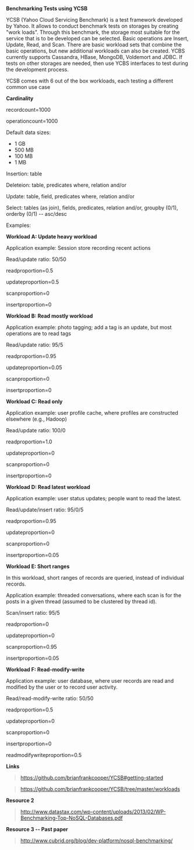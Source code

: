 **Benchmarking Tests using YCSB**

YCSB (Yahoo Cloud Servicing Benchmark) is a test framework developed by Yahoo. It allows to conduct benchmark tests on storages by creating "work loads". Through this benchmark, the storage most suitable for the service that is to be developed can be selected.
Basic operations are Insert, Update, Read, and Scan. There are basic workload sets that combine the basic operations, but new additional workloads can also be created.
YCBS currently supports Cassandra, HBase, MongoDB, Voldemort and JDBC. If tests on other storages are needed, then use YCBS interfaces to test during the development process.

YCSB comes with 6 out of the box workloads, each testing a different common use case

**Cardinality**

recordcount=1000

operationcount=1000

Default data sizes: 

* 1 GB
* 500 MB
* 100 MB
* 1 MB

Insertion: table

Deleteion: table, predicates where, relation and/or

Update: table, field, predicates where, relation and/or

Select: tables (as join), fields, predicates, relation and/or, groupby (0/1), orderby (0/1) -- asc/desc

Examples: 

**Workload A: Update heavy workload**

Application example: Session store recording recent actions

Read/update ratio: 50/50

readproportion=0.5

updateproportion=0.5

scanproportion=0

insertproportion=0


**Workload B: Read mostly workload**

Application example: photo tagging; add a tag is an update, but most operations are to read tags
                        
Read/update ratio: 95/5

readproportion=0.95

updateproportion=0.05

scanproportion=0

insertproportion=0


**Workload C: Read only**

Application example: user profile cache, where profiles are constructed elsewhere (e.g., Hadoop)
                        
Read/update ratio: 100/0

readproportion=1.0

updateproportion=0

scanproportion=0

insertproportion=0


**Workload D: Read latest workload**

Application example: user status updates; people want to read the latest.

Read/update/insert ratio: 95/0/5

readproportion=0.95

updateproportion=0

scanproportion=0

insertproportion=0.05


**Workload E: Short ranges**

In this workload, short ranges of records are queried, instead of individual records. 

Application example: threaded conversations, where each scan is for the posts in a given thread (assumed to be clustered by thread id).

Scan/insert ratio: 95/5

readproportion=0

updateproportion=0

scanproportion=0.95

insertproportion=0.05


**Workload F: Read-modify-write**

Application example: user database, where user records are read and modified by the user or to record user activity.

Read/read-modify-write ratio: 50/50

readproportion=0.5

updateproportion=0

scanproportion=0

insertproportion=0

readmodifywriteproportion=0.5

**Links**

> https://github.com/brianfrankcooper/YCSB#getting-started

> https://github.com/brianfrankcooper/YCSB/tree/master/workloads


**Resource 2**

> http://www.datastax.com/wp-content/uploads/2013/02/WP-Benchmarking-Top-NoSQL-Databases.pdf


**Resource 3 -- Past paper**

> http://www.cubrid.org/blog/dev-platform/nosql-benchmarking/
